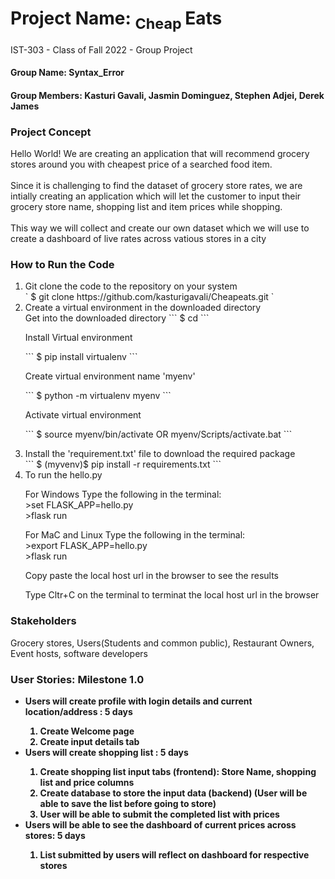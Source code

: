# Project Name: <sub>  Cheap </sub>Eats
IST-303 - Class of Fall 2022 - Group Project

<h4> Group Name: Syntax_Error </h4>

<h4> Group Members: Kasturi Gavali, Jasmin Dominguez, Stephen Adjei, Derek James </h4>

<h3> <strong> Project Concept </strong> </h3>
<p>Hello World! We are creating an application that will recommend grocery stores around you with cheapest price of a searched food item.</br></br>
Since it is challenging to find the dataset of grocery store rates, we are intially creating an application which will let the customer to input
their grocery store name, shopping list and item prices while shopping.<br></br>
This way we will collect and create our own dataset which we will use to create a dashboard of live rates across vatious stores in a city </p>

<h3> How to Run the Code </h3>
<ol>
    <li> Git clone the code to the repository on your system </li>
       ` $ git clone https://github.com/kasturigavali/Cheapeats.git `
    <li> Create a virtual environment in the downloaded directory </li>
        Get into the downloaded directory
         ``` $ cd <directory_name> ```
        <p> Install Virtual environment <p>
        ``` $ pip install virtualenv ```
        <p> Create virtual environment name 'myenv' <p>
         ``` $ python -m virtualenv myenv ```
        <p> Activate virtual environment <p>
         ``` $ source myenv/bin/activate OR myenv/Scripts/activate.bat ```
    <li> Install the 'requirement.txt' file to download the required package </li>
        ``` $ (myvenv)$ pip install -r requirements.txt ```
    <li> To run the hello.py </li>
        <p>For Windows Type the following in the terminal:<br>
        >set FLASK_APP=hello.py <br>
        >flask run <br></p>
        <p> For MaC and Linux Type the following in the terminal: <br>
        >export FLASK_APP=hello.py <br>
        >flask run <br> </p>
        <p>Copy paste the local host url in the browser to see the results </p>
        <p>Type Cltr+C on the terminal to terminat the local host url in the browser </p>
</ol>

<h3><strong> Stakeholders </strong></h3>
<p> Grocery stores, Users(Students and common public), Restaurant Owners, Event hosts, software developers </p>

<h3><strong> User Stories: Milestone 1.0<strong></h3>
<ul>
    <li>Users will create profile with login details and current location/address : 5 days</li>
    <ol>
        <li>Create Welcome page</li>
        <li>Create input details tab </li>
     </ol>
    <li>Users will create shopping list : 5 days</li>
    <ol>
        <li> Create shopping list input tabs (frontend): Store Name, shopping list and price columns </li>
        <li> Create database to store the input data (backend)
    (User will be able to save the list before going to store)
        <li> User will be able to submit the completed list with prices </li>
    </ol>
    <li>Users will be able to see the dashboard of current prices across stores: 5 days</li>
    <ol>
        <li>List submitted by users will reflect on dashboard for respective stores</li>
    </ol>
</ul>


        
        
        
